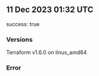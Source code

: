 ## 11 Dec 2023 01:32 UTC

success: true

### Versions

Terraform v1.6.0 on linux_amd64

### Error



